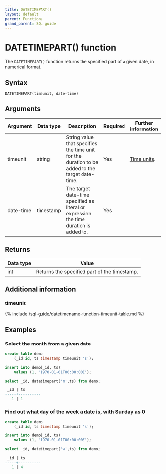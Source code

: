```yaml
---
title: DATETIMEPART()
layout: default
parent: Functions
grand_parent: SQL guide
---
```


# DATETIMEPART() function

The `DATETIMEPART()` function returns the specified part of a given date, in numerical format.

## Syntax

```
DATETIMEPART(timeunit, date-time)
```

## Arguments

| Argument | Data type | Description | Required | Further information |
|---|---|---|---|---|
| timeunit | string | String value that specifies the time unit for the duration to be added to the target date-time. | Yes | [Time units](#timeunit).|
| date-time | timestamp | The target date-time specified as literal or expression the time duration is added to. | Yes | |


## Returns

| Data type | Value |
|---|---|
| int | Returns the specified part of the timestamp. |

## Additional information

### timeunit

{% include /sql-guide/datetimename-function-timeunit-table.md %}

## Examples

### Select the month from a given date

```sql
create table demo
    (_id id, ts timestamp timeunit 's');

insert into demo(_id, ts)
    values (1, '1970-01-01T00:00:00Z');

select _id, datetimepart('m',ts) from demo;

 _id | ts                           
-----+----------
   1 | 1
```

### Find out what day of the week a date is, with Sunday as 0

```sql
create table demo
    (_id id, ts timestamp timeunit 's');

insert into demo(_id, ts)
    values (1, '1970-01-01T00:00:00Z');

select _id, datetimepart('w',ts) from demo;

 _id | ts                           
-----+----------
   1 | 4
```


